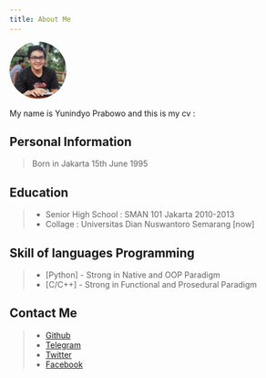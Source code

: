 ```yaml
---
title: About Me
---
```


<img src="./ava.webp" height="100" width="100" style="border-radius:50%;margin-left:auto;margin-right:auto;">


My name is Yunindyo Prabowo and this is my cv :

## Personal Information
  > Born in Jakarta 15th June 1995

## Education
  > * Senior High School : SMAN 101 Jakarta 2010-2013
  > * Collage : Universitas Dian Nuswantoro Semarang [now]

## Skill of languages Programming
  > * [Python] - Strong in Native and OOP Paradigm
  > * [C/C++] - Strong in Functional and Prosedural Paradigm

## Contact Me
  > * [Github](https://github.com/ypraw/)
  > * [Telegram](https://telegram.me/ypraw)
  > * [Twitter](https://twitter.com/yunindyo)
  > * [Facebook](https://facebook.com/Yunindyoprabowo)